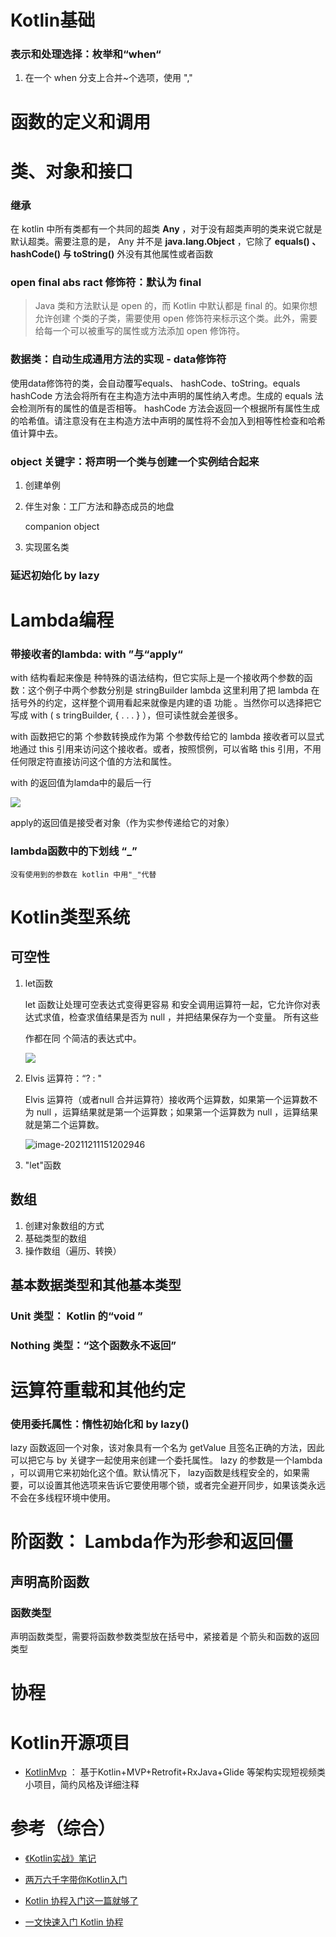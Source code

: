 # Kotlin基础



### 表示和处理选择：枚举和“when“

1. 在一个 when 分支上合并~个选项，使用 ","







# 函数的定义和调用



# 类、对象和接口

### 继承

在 kotlin 中所有类都有一个共同的超类 **Any** ，对于没有超类声明的类来说它就是默认超类。需要注意的是， Any 并不是 **java.lang.Object** ，它除了 **equals() 、 hashCode() 与 toString()** 外没有其他属性或者函数



### open final abs ract 修饰符：默认为 final

>  Java 类和方法默认是 open 的，而 Kotlin 中默认都是 final 的。如果你想允许创建 个类的子类，需要使用 open 修饰符来标示这个类。此外，需要给每一个可以被重写的属性或方法添加 open 修饰符。





### 数据类：自动生成通用方法的实现 - data修饰符

使用data修饰符的类，会自动覆写equals、 hashCode、toString。equals hashCode 方法会将所有在主构造方法中声明的属性纳入考虑。生成的 equals 法会检测所有的属性的值是否相等。 hashCode 方法会返回一个根据所有属性生成的哈希值。请注意没有在主构造方法中声明的属性将不会加入到相等性检查和哈希值计算中去。





### object 关键字：将声明一个类与创建一个实例结合起来

1. 创建单例

2. 伴生对象：工厂方法和静态成员的地盘 

   companion object

3. 实现匿名类





### 延迟初始化 by lazy



# Lambda编程



### 带接收者的lambda: with ”与“apply“

with 结构看起来像是 种特殊的语法结构，但它实际上是一个接收两个参数的函数：这个例子中两个参数分别是 stringBuilder lambda 这里利用了把 lambda 在括号外的约定，这样整个调用看起来就像是内建的语 功能 。当然你可以选择把它写成 with ( s tringBuilder, { . . . } ），但可读性就会差很多。

with 函数把它的第 个参数转换成作为第 个参数传给它的 lambda 接收者可以显式地通过 this 引用来访问这个接收者。或者，按照惯例，可以省略 this 引用，不用任何限定符直接访问这个值的方法和属性。



with 的返回值为lamda中的最后一行

![](C:\Users\shenj\Documents\GitHub\android_guideline\Kotlin知识体系\img\使用with构建字母表.jpg)



apply的返回值是接受者对象（作为实参传递给它的对象）





### lambda函数中的下划线 “_”

```
没有使用到的参数在 kotlin 中用"_"代替
```





# Kotlin类型系统





## 可空性

1. let函数

   let 函数让处理可空表达式变得更容易 和安全调用运算符一起，它允许你对表达式求值，检查求值结果是否为 null ，并把结果保存为一个变量。 所有这些

   作都在同 个简洁的表达式中。
   
   ![](C:\Users\shenj\Documents\GitHub\android_guideline\Kotlin知识体系\img\let函数.jpg)





2. Elvis 运算符：“? : " 

   Elvis 运算符（或者null 合并运算符）接收两个运算数，如果第一个运算数不为 null ，运算结果就是第一个运算数；如果第一个运算数为 null ，运算结果就是第二个运算数。

   ![image-20211211151202946](C:\Users\shenj\Documents\GitHub\android_guideline\Kotlin知识体系\img\elvis运算符)



3. "let"函数



## 数组

1. 创建对象数组的方式
2. 基础类型的数组
3. 操作数组（遍历、转换）





## 基本数据类型和其他基本类型

###  Unit 类型： Kotlin 的“void ”



### Nothing 类型：“这个函数永不返回”





# 运算符重载和其他约定



### 使用委托属性：惰性初始化和 by lazy()

lazy 函数返回一个对象，该对象具有一个名为 getValue 且签名正确的方法，因此可以把它与 by 关键字一起使用来创建一个委托属性。 lazy 的参数是一个lambda ，可以调用它来初始化这个值。默认情况下， lazy函数是线程安全的，如果需要，可以设置其他选项来告诉它要使用哪个锁，或者完全避开同步，如果该类永远不会在多线程环境中使用。





# 阶函数： Lambda作为形参和返回僵

## 声明高阶函数

### 函数类型

声明函数类型，需要将函数参数类型放在括号中，紧接着是 个箭头和函数的返回类型



# 协程



# Kotlin开源项目

* [KotlinMvp](https://github.com/git-xuhao/KotlinMvp) ： 基于Kotlin+MVP+Retrofit+RxJava+Glide 等架构实现短视频类小项目，简约风格及详细注释





# 参考（综合）

* [《Kotlin实战》笔记](《Kotlin实战》.xmind)    

* [两万六千字带你Kotlin入门](https://github.com/leavesC/AndroidGuide/blob/master/kotlin_core/%E4%B8%A4%E4%B8%87%E5%85%AD%E5%8D%83%E5%AD%97%E5%B8%A6%E4%BD%A0Kotlin%E5%85%A5%E9%97%A8.md)

* [Kotlin 协程入门这一篇就够了](https://juejin.cn/post/6844903871655968781)

* [一文快速入门 Kotlin 协程](https://juejin.cn/post/6908271959381901325)

  